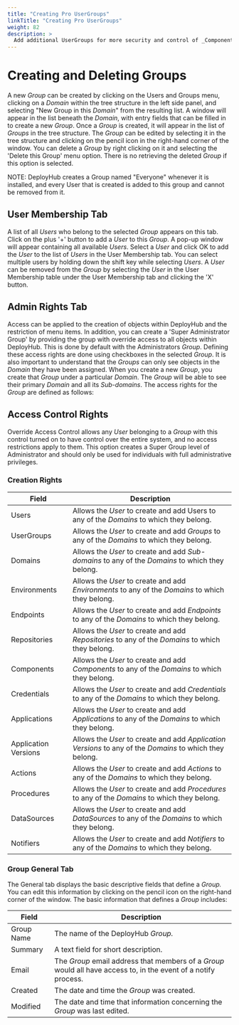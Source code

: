 ```yaml
---
title: "Creating Pro UserGroups"
linkTitle: "Creating Pro UserGroups"
weight: 82
description: >
  Add additional UserGroups for more security and control of _Components_ and deployments.
---
```

# Creating and Deleting Groups

A new _Group_ can be created by clicking on the Users and Groups menu, clicking on a _Domain_ within the tree structure in the left side panel, and selecting "New Group in this _Domain_" from the resulting list. A window will appear in the list beneath the _Domain_, with entry fields that can be filled in to create a new _Group_. Once a _Group_ is created, it will appear in the list of _Groups_ in the tree structure. The _Group_ can be edited by selecting it in the tree structure and clicking on the pencil icon in the right-hand corner of the window. You can delete a _Group_ by right clicking on it and selecting the 'Delete this Group' menu option. There is no retrieving the deleted _Group_ if this option is selected.

NOTE: DeployHub creates a Group named "Everyone" whenever it is installed, and every User that is created is added to this group and cannot be removed from it.

## User Membership Tab

A list of all _Users_ who belong to the selected _Group_ appears on this tab. Click on the plus '+' button to add a _User_ to this _Group_. A pop-up window will appear containing all available _Users_. Select a _User_ and click OK to add the _User_ to the list of _Users_ in the User Membership tab. You can select multiple users by holding down the shift key while selecting _Users_. A _User_ can be removed from the _Group_ by selecting the _User_ in the User Membership table under the User Membership tab and clicking the 'X' button.

## Admin Rights Tab

Access can be applied to the creation of objects within DeployHub and the restriction of menu items. In addition, you can create a 'Super Administrator Group' by providing the group with override access to all objects within DeployHub. This is done by default with the Administrators _Group_. Defining these access rights are done using checkboxes in the selected _Group_. It is also important to understand that the _Groups_ can only see objects in the _Domain_ they have been assigned. When you create a new _Group_, you create that _Group_ under a particular _Domain_. The _Group_ will be able to see their primary _Domain_ and all its _Sub-domains_. The access rights for the _Group_ are defined as follows:

## Access Control Rights

Override Access Control allows any _User_ belonging to a _Group_ with this control turned on to have control over the entire system, and no access restrictions apply to them. This option creates a Super Group level of Administrator and should only be used for individuals with full administrative privileges.

### Creation Rights

| Field | Description |
| --- | --- |
| Users | Allows the _User_ to create and add Users to any of the _Domains_ to which they belong. |
| UserGroups | Allows the _User_ to create and add _Groups_ to any of the _Domains_ to which they belong. |
| Domains | Allows the _User_ to create and add _Sub-domains_ to any of the _Domains_ to which they belong. |
| Environments | Allows the _User_ to create and add _Environments_ to any of the _Domains_ to which they belong. |
| Endpoints | Allows the _User_ to create and add _Endpoints_ to any of the _Domains_ to which they belong. |
| Repositories | Allows the _User_ to create and add _Repositories_ to any of the _Domains_ to which they belong. |
| Components | Allows the _User_ to create and add _Components_ to any of the _Domains_ to which they belong. |
| Credentials | Allows the _User_ to create and add _Credentials_ to any of the _Domains_ to which they belong. |
| Applications | Allows the _User_ to create and add _Applications_ to any of the _Domains_ to which they belong. |
| Application Versions | Allows the _User_ to create and add _Application Versions_ to any of the _Domains_ to which they belong. |
| Actions | Allows the _User_ to create and add _Actions_ to any of the _Domains_ to which they belong. |
| Procedures | Allows the _User_ to create and add _Procedures_ to any of the _Domains_ to which they belong. |
| DataSources | Allows the _User_ to create and add _DataSources_ to any of the _Domains_ to which they belong. |
| Notifiers | Allows the _User_ to create and add _Notifiers_ to any of the _Domains_ to which they belong. |

### Group General Tab

The General tab displays the basic descriptive fields that define a _Group._ You can edit this information by clicking on the pencil icon on the right-hand corner of the window. The basic information that defines a _Group_ includes:

| Field | Description |
| --- | --- |
| Group Name | The name of the DeployHub _Group._ |
| Summary | A text field for short description. |
| Email | The _Group_ email address that members of a _Group_ would all have access to, in the event of a notify process. |
| Created | The date and time the _Group_ was created. |
| Modified | The date and time that information concerning the _Group_ was last edited. |
